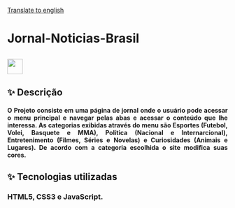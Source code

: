 <a href="README.md" target="_blank">Translate to english<a/> 

# Jornal-Noticias-Brasil

## <img src="https://i1258.photobucket.com/albums/ii525/soemoticons/Pokemon%2002/004.gif" width="35" height="35"/>
## ✨ Descrição

#### <p align="justify">O Projeto consiste em uma página de jornal onde o usuário pode acessar o menu principal e navegar pelas abas e acessar o conteúdo que lhe interessa. As categorias exibidas através do menu são Esportes (Futebol, Volei, Basquete e MMA), Política (Nacional e Internarcional), Entretenimento (Filmes, Séries e Novelas) e Curiosidades (Animais e Lugares). De acordo com a categoria escolhida o site modifica suas cores.</p>


## ✨ Tecnologias utilizadas 
### HTML5, CSS3 e JavaScript.
